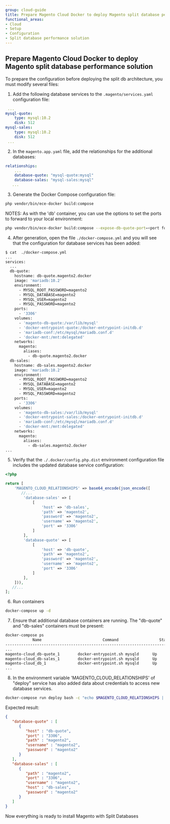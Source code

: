 ```yaml
---
group: cloud-guide
title: Prepare Magento Cloud Docker to deploy Magento split database performance solution
functional_areas:
- Cloud
- Setup
- Configuration
- Split database performance solution
---
```


## Prepare Magento Cloud Docker to deploy Magento split database performance solution
To prepare the configuration before deploying the split db architecture, you must modify several files:

1. Add the following database services to the `.magento/services.yaml` configuration file:

```yaml
 ...
mysql-quote:
    type: mysql:10.2
    disk: 512
mysql-sales:
    type: mysql:10.2
    disk: 512
 ...
```

2. In the `magento.app.yaml` file, add the relationships for the additional databases:

```yaml
relationships:
    ...
    database-quote: "mysql-quote:mysql"
    database-sales: "mysql-sales:mysql"
   ...
```

3. Generate the Docker Compose configuration file:
```bash
php vendor/bin/ece-docker build:compose
```
NOTES: As with the 'db' container, you can use the options to set the ports to forward to your local environment:
  
```bash
php vendor/bin/ece-docker build:compose --expose-db-quote-port=<port for quotee db service> --expose-db-sales-port=<port for sales db service>
```

4. Аfter generation, open the file `./docker-compose.yml` and you will see that the configuration for database services has been added:

```bash
$ cat  ./docker-compose.yml
...
services:
  ...
  db-quote:
    hostname: db-quote.magento2.docker
    image: 'mariadb:10.2'
    environment:
      - MYSQL_ROOT_PASSWORD=magento2
      - MYSQL_DATABASE=magento2
      - MYSQL_USER=magento2
      - MYSQL_PASSWORD=magento2
    ports:
      - '3306'
    volumes:
      - 'magento-db-quote:/var/lib/mysql'
      - 'docker-entrypoint-quote:/docker-entrypoint-initdb.d'
      - 'mariadb-conf:/etc/mysql/mariadb.conf.d'
      - 'docker-mnt:/mnt:delegated'
    networks:
      magento:
        aliases:
          - db-quote.magento2.docker
  db-sales:
    hostname: db-sales.magento2.docker
    image: 'mariadb:10.2'
    environment:
      - MYSQL_ROOT_PASSWORD=magento2
      - MYSQL_DATABASE=magento2
      - MYSQL_USER=magento2
      - MYSQL_PASSWORD=magento2
    ports:
      - '3306'
    volumes:
      - 'magento-db-sales:/var/lib/mysql'
      - 'docker-entrypoint-sales:/docker-entrypoint-initdb.d'
      - 'mariadb-conf:/etc/mysql/mariadb.conf.d'
      - 'docker-mnt:/mnt:delegated'
    networks:
      magento:
        aliases:
          - db-sales.magento2.docker
...
```
     
5.  Verify that the `./.docker/config.php.dist`  environment configuration file includes the updated database service configuration:

```php
<?php

return [
    'MAGENTO_CLOUD_RELATIONSHIPS' => base64_encode(json_encode([
       //...
        'database-sales' => [
            [
                'host' => 'db-sales',
                'path' => 'magento2',
                'password' => 'magento2',
                'username' => 'magento2',
                'port' => '3306'
            ]
        ],
        'database-quote' => [
            [
                'host' => 'db-quote',
                'path' => 'magento2',
                'password' => 'magento2',
                'username' => 'magento2',
                'port' => '3306'
            ]
        ],
    ])),
   //...
];
```

6. Run containers

```bash
docker-compose up -d
```

7. Ensure that additional database containers are running. The "db-quote" and "db-sales" containers must be present:

```bash
docker-compose ps
            Name                           Command                  State                Ports
-------------------------------------------------------------------------------------------------------
...
magento-cloud_db-quote_1        docker-entrypoint.sh mysqld      Up             0.0.0.0:32873->3306/tcp
magento-cloud_db-sales_1        docker-entrypoint.sh mysqld      Up             0.0.0.0:32874->3306/tcp
magento-cloud_db_1              docker-entrypoint.sh mysqld      Up             0.0.0.0:32872->3306/tcp
...
```

8. In the environment variable 'MAGENTO_CLOUD_RELATIONSHIPS' of "deploy" service has also added data about credentials to access new database services. 

```bash
docker-compose run deploy bash -c "echo $MAGENTO_CLOUD_RELATIONSHIPS | base64 -d | json_pp"
```

Expected result:

```json
{
   "database-quote" : [
      {
         "host" : "db-quote",
         "port" : "3306",
         "path" : "magento2",
         "username" : "magento2",
         "password" : "magento2"
      }
   ],
   "database-sales" : [
      {
         "path" : "magento2",
         "port" : "3306",
         "username" : "magento2",
         "host" : "db-sales",
         "password" : "magento2"
      }
   ]
}
 ```
 
Now everything is ready to install Magento with Split Databases